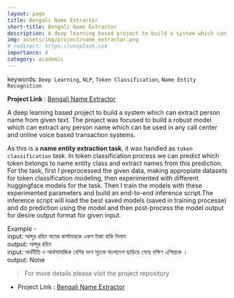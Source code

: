 ```yaml
---
layout: page
title: Bengali Name Extractor
short-title: Bengali Name Extractor
description: A deep learning based project to build a system which can extract person name from given text. 
img: assets/img/project/name_extractor.png
# redirect: https://unsplash.com
importance: 4
category: academic
---
```

keywords: `Deep Learning`, `NLP`, `Token Classification`, `Name Entity Recognition`

**Project Link** : [Bengali Name Extractor](https://github.com/VirusProton/Bengali-Person-Name-Extractor)

A deep learning based project to build a system which can extract person name from given text. The project was focused to build a robust model which can extract any person name which can be used in any call center and online voice based transaction systems.

As this is a **name entity extraction task**, it was handled as `token classification` task. In token classification process we can predict which token belongs to name entity class and extract names from this prediction. For the task, first I preprocessed the given data, making appropiate datasets for token classification modeling, then experimented with different huggingface models for the task. Then I train the models with these experimented parameters and build an end-to-end inference script.The inference script will load the best saved models (saved in training processe) and do prediction using the model and then post-process the model output for desire output format for given input.<br>

Example -<br>
input: আব্দুর রহিম নামের কাস্টমারকে একশ টাকা বাকি দিলাম<br>
output: আব্দুর রহিম<br>
input: অর্থনীতি ও আর্থসামাজিক বেশির ভাগ সূচকে বাংলাদেশ ছাড়িয়ে গেছে দক্ষিণ এশিয়াকে ।<br>
output: None<br>


> For more details please visit the project repository <br>

- Project Link : [Bengali Name Extractor](https://github.com/VirusProton/Bengali-Person-Name-Extractor)